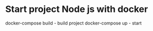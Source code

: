 # Start project Node js  with docker

docker-compose build - build project
docker-compose up - start